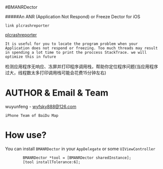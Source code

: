 
#BMANRDector

#####An ANR (Application Not Respond) or Freeze Dector for iOS

`link plcrashreporter`

[plcrashreporter](https://github.com/plausiblelabs/plcrashreporter)


`It is useful for you to locate the program problem when your Application does not respond or freezing. Too much threads may result in spending a lot time to print the proccess StackTrace. we will optimize this in future`

检测应用程序无响应、冻屏并打印程序调用栈，帮助你定位程序问题(当应用程序过大，线程数太多打印调用栈可能会花费15分钟左右)

AUTHOR & Email & Team
================

wuyunfeng
    - wyfsky888@126.com
    
`iPhone Team of BaiDu Map`


How use?
========================
You can install `BMANRDector` in your `AppDelegate` or some `UIViewController`

            BMANRDector *tool = [BMANRDector sharedInstance];
            [tool installTolerance:6];


